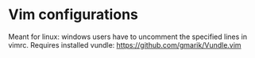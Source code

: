 Vim configurations
==================

Meant for linux: windows users have to uncomment the specified lines in vimrc.
Requires installed vundle: https://github.com/gmarik/Vundle.vim
